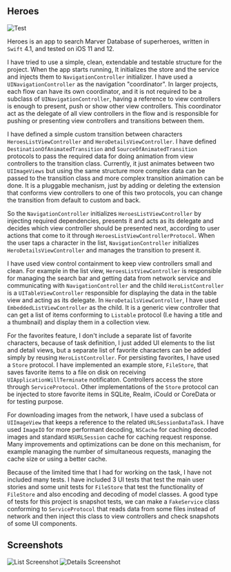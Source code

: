 ## Heroes

![Test](https://github.com/abbasmousavi/Heroes/workflows/Test/badge.svg?branch=master)

Heroes is an app to search Marver Database of superheroes, written in `Swift` 4.1, and tested on iOS 11 and 12.

I have tried to use a simple, clean, extendable and testable structure for the project. When the app starts running, It initializes the store and the service and injects them to `NavigationController` initializer. I have used a `UINavigationController` as the navigation "coordinator". In larger projects, each flow can have its own coordinator, and it is not required to be a subclass of `UINavigationController`, having a reference to view controllers is enough to present, push or show other view controllers. This coordinator act as the delegate of all view controllers in the flow and is responsible for pushing or presenting view controllers and transitions between them.

I have defined a simple custom transition between characters `HeroesListViewController` and `HeroDetailsViewController`. I have defined `DestinationOfAnimatedTransition` and `SourceOfAnimatedTransition` protocols to pass the required data for doing animation from view controllers to the transition class. Currently, it just animates between two `UIImageViews` but using the same structure more complex data can be passed to the transition class and more complex transition animation can be done. It is a pluggable mechanism, just by adding or deleting the extension that conforms view controllers to one of this two protocols, you can change the transition from default to custom and back.

So the `NavigationController` initializes `HeroesListViewController` by injecting required dependencies, presents it and acts as its delegate and decides which view controller should be presented next, according to user actions that come to it through `HeroesListViewControllerProtocol`. When the user taps a character in the list, `NavigationController` initializes `HeroDetailsViewController` and manages the transition to present it.

I have used view control containment to keep view controllers small and clean. For example in the list view, `HeroesListViewController` is responsible for managing the search bar and getting data from network service and communicating with `NavigationController` and the child `HeroListController` is a `UITableViewController` responsible for displaying the data in the table view and acting as its delegate. In `HeroDetailsViewController`, I have used `EmbeddedListViewController` as the child. It is a generic view controller that can get a list of items conforming to `Listable` protocol (I.e having a title and a thumbnail) and display them in a collection view.

For the favorites feature, I don't include a separate list of favorite characters, because of task definition, I just added UI elements to the list and detail views, but a separate list of favorite characters can be added simply by reusing `HeroListController`. For persisting favorites, I have used a `Store` protocol. I have implemented an example store, `FileStore`, that saves favorite items to a file on disk on receiving `UIApplicationWillTerminate` notificaton. Controllers access the store through `ServiceProtocol`. Other implementations of the `Store` protocol can be injected to store favorite items in SQLite, Realm, iCould or CoreData or for testing purpose.

For downloading images from the network, I have used a subclass of `UIImageView` that keeps a reference to the related `URLSessionDataTask`. I have used `ImageIO` for more performant decoding, `NSCache` for caching decoded images and standard `NSURLSession` cache for caching request response. Many improvements and optimizations can be done on this mechanism, for example managing the number of simultaneous requests, managing the cache size or using a better cache.

Because of the limited time that I had for working on the task, I have not included many tests. I have included 3 UI tests that test the main user stories and some unit tests for `FileStore` that test the functionality of `FileStore` and also encoding and decoding of model classes. A good type of tests for this project is snapshot tests, we can make a `FakeService` class conforming to `ServiceProtocol` that reads data from some files instead of network and then inject this class to view controllers and check snapshots of some UI components.

## Screenshots

![List Screenshot](https://gitlab.com/abbasmousavi/Heroes/raw/master/Screenshots/List.png)
![Details Screenshot](https://gitlab.com/abbasmousavi/Heroes/raw/master/Screenshots/Details.png)
